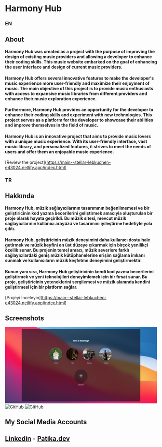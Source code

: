 # Harmony Hub
### EN
## About
#### Harmony Hub was created as a project with the purpose of improving the design of existing music providers and allowing a developer to enhance their coding skills. This music website embarked on the goal of enhancing the user interface and design of current music providers.

#### Harmony Hub offers several innovative features to make the developer's music experience more user-friendly and maximize their enjoyment of music. The main objective of this project is to provide music enthusiasts with access to expansive music libraries from different providers and enhance their music exploration experience.

#### Furthermore, Harmony Hub provides an opportunity for the developer to enhance their coding skills and experiment with new technologies. This project serves as a platform for the developer to showcase their abilities and improve themselves in the field of music.

#### Harmony Hub is an innovative project that aims to provide music lovers with a unique music experience. With its user-friendly interface, vast music library, and personalized features, it strives to meet the needs of users and offer them an enjoyable music experience.


[Review the project](https://main--stellar-lebkuchen-e43024.netlify.app/index.html]

### TR

## Hakkında
#### Harmony Hub, müzik sağlayıcılarının tasarımının beğenilmemesi ve bir geliştiricinin kod yazma becerilerini geliştirmek amacıyla oluşturulan bir proje olarak hayata geçirildi. Bu müzik sitesi, mevcut müzik sağlayıcılarının kullanıcı arayüzü ve tasarımını iyileştirme hedefiyle yola çıktı.

#### Harmony Hub, geliştiricinin müzik deneyimini daha kullanıcı dostu hale getirmek ve müzik keyfini en üst düzeye çıkarmak için birçok yenilikçi özellik sunar. Bu projenin temel amacı, müzik severlere farklı sağlayıcılardaki geniş müzik kütüphanelerine erişim sağlama imkanı sunmak ve kullanıcıların müzik keşfetme deneyimini geliştirmektir.

#### Bunun yanı sıra, Harmony Hub geliştiricinin kendi kod yazma becerilerini geliştirmek ve yeni teknolojileri deneyimlemek için bir fırsat sunar. Bu proje, geliştiricinin yeteneklerini sergilemesi ve müzik alanında kendini geliştirmesi için bir platform sağlar.

[Projeyi İnceleyin](https://main--stellar-lebkuchen-e43024.netlify.app/index.html]

## Screenshots
![GitHub](site-images/users.png)
![GitHub](site-images/homepage.gif)
![GitHub](site-images/artist-page.gif)
## My Social Media Accounts
## [Linkedin](https://www.linkedin.com/in/umut-yavuz-732106255/) - [Patika.dev](https://app.patika.dev/realbaymayan)
